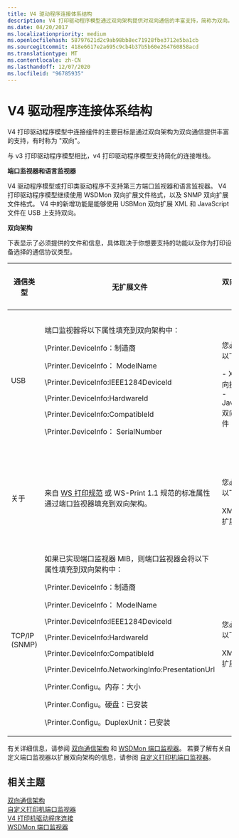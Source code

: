 ```yaml
---
title: V4 驱动程序连接体系结构
description: V4 打印驱动程序模型通过双向架构提供对双向通信的丰富支持，简称为双向。
ms.date: 04/20/2017
ms.localizationpriority: medium
ms.openlocfilehash: 58797621d2c9ab98bb8ec71928fbe3712e5ba1cb
ms.sourcegitcommit: 418e6617e2a695c9cb4b37b5b60e264760858acd
ms.translationtype: MT
ms.contentlocale: zh-CN
ms.lasthandoff: 12/07/2020
ms.locfileid: "96785935"
---
```

# <a name="v4-driver-connectivity-architecture"></a>V4 驱动程序连接体系结构


V4 打印驱动程序模型中连接组件的主要目标是通过双向架构为双向通信提供丰富的支持，有时称为 "双向"。

与 v3 打印驱动程序模型相比，v4 打印驱动程序模型支持简化的连接堆栈。

**端口监视器和语言监视器**

V4 驱动程序模型或打印类驱动程序不支持第三方端口监视器和语言监视器。 V4 打印驱动程序模型继续使用 WSDMon 双向扩展文件格式，以及 SNMP 双向扩展文件格式。 V4 中的新增功能是能够使用 USBMon 双向扩展 XML 和 JavaScript 文件在 USB 上支持双向。

**双向架构**

下表显示了必须提供的文件和信息，具体取决于你想要支持的功能以及你为打印设备选择的通信协议类型。

<table>
<colgroup>
<col width="25%" />
<col width="25%" />
<col width="25%" />
<col width="25%" />
</colgroup>
<thead>
<tr class="header">
<th>通信类型</th>
<th>无扩展文件</th>
<th>双向扩展文件</th>
<th>增强的自动配置</th>
</tr>
</thead>
<tbody>
<tr class="odd">
<td>USB</td>
<td><p>端口监视器将以下属性填充到双向架构中：</p>
<p>\Printer.DeviceInfo：制造商</p>
<p>\Printer.DeviceInfo： ModelName</p>
<p>\Printer.DeviceInfo:IEEE1284DeviceId</p>
<p>\Printer.DeviceInfo:HardwareId</p>
<p>\Printer.DeviceInfo:CompatibleId</p>
<p>\Printer.DeviceInfo： SerialNumber</p></td>
<td><p>您必须提供以下文件：</p>
- XML 双向扩展文件 - JavaScript 双向扩展文件</td>
<td>打印设备必须支持此功能，并且必须提供双向扩展文件。</td>
</tr>
<tr class="even">
<td>关于</td>
<td>来自 <a href="/windows-hardware/design/whitepapers/implementing-web-services-on-devices-for-printing" data-raw-source="[WS-Print Specification](/windows-hardware/design/whitepapers/implementing-web-services-on-devices-for-printing)">WS 打印规范</a> 或 WS-Print 1.1 规范的标准属性通过端口监视器填充到双向架构。</td>
<td><p>您必须提供以下文件：</p>
XML 双向扩展文件</td>
<td>打印设备必须支持 WS-Print 1.1 协议。</td>
</tr>
<tr class="odd">
<td>TCP/IP (SNMP) </td>
<td><p>如果已实现端口监视器 MIB，则端口监视器会将以下属性填充到双向架构中：</p>
<p>\Printer.DeviceInfo：制造商</p>
<p>\Printer.DeviceInfo： ModelName</p>
<p>\Printer.DeviceInfo:IEEE1284DeviceId</p>
<p>\Printer.DeviceInfo:HardwareId</p>
<p>\Printer.DeviceInfo:CompatibleId</p>
<p>\Printer.DeviceInfo.NetworkingInfo:PresentationUrl</p>
<p>\Printer.Configu。内存：大小</p>
<p>\Printer.Configu。硬盘：已安装</p>
<p>\Printer.Configu。DuplexUnit：已安装</p></td>
<td><p>您必须提供以下文件：</p>
XML 双向扩展文件</td>
<td>打印设备必须支持此功能，并且必须提供双向扩展文件。</td>
</tr>
</tbody>
</table>

 

有关详细信息，请参阅 [双向通信架构](./bidirectional-communication-schema.md) 和 [WSDMon 端口监视器](wsdmon-port-monitor.md)。 若要了解有关自定义端口监视器以扩展双向架构的信息，请参阅 [自定义打印机端口监视器](./customizing-the-printer-port-monitors.md)。

## <a name="related-topics"></a>相关主题
[双向通信架构](./bidirectional-communication-schema.md)  
[自定义打印机端口监视器](./customizing-the-printer-port-monitors.md)  
[V4 打印机驱动程序连接](v4-printer-driver-connectivity.md)  
[WSDMon 端口监视器](wsdmon-port-monitor.md)
